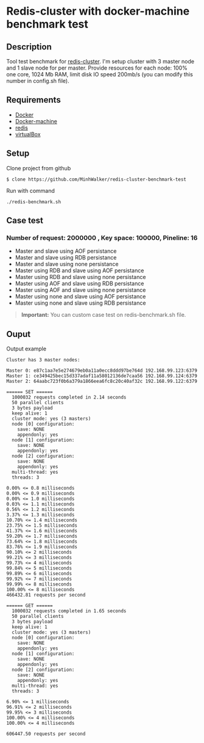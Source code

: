# Redis-cluster with docker-machine benchmark test

## Description

Tool test benchmark for [redis-cluster](https://redis.io/topics/cluster-tutorial). I'm setup cluster with 3 master node and 1 slave node for per master. Provide resources for each node: 100% one core, 1024 Mb RAM, limit disk IO speed 200mb/s (you can modify this number in config.sh file). 

## Requirements

- [Docker](https://docs.docker.com/get-docker/)
- [Docker-machine](https://github.com/docker/machine)
- [redis](https://redis.io/download)
- [virtualBox](https://www.virtualbox.org/)

## Setup 

Clone project from github

```shell
$ clone https://github.com/MinhWalker/redis-cluster-benchmark-test
```

Run with command

```shell
./redis-benchmark.sh
```

## Case test

### Number of request: 2000000 , Key space: 100000, Pineline: 16 

- Master and slave using AOF persistance 
- Master and slave using RDB persistance
- Master and slave using none persistance
- Master using RDB and slave using AOF persistance
- Master using RDB and slave using none persistance
- Master using AOF and slave using RDB persistance
- Master using AOF and slave using none persistance
- Master using none and slave using AOF persistance
- Master using none and slave using RDB persistance

> __Important:__ You can custom case test on redis-benchmark.sh file.  

## Ouput 

Output example

```
Cluster has 3 master nodes:

Master 0: e87c1aa7e5e274679eb0a11a0ecc8ddd97be764d 192.168.99.123:6379
Master 1: ce349425bec15d337adaf11a58012136de7caa56 192.168.99.124:6379
Master 2: 64aabc723f0b6a379a1866eea6fc8c20c40af32c 192.168.99.122:6379

====== SET ======
  1000032 requests completed in 2.14 seconds
  50 parallel clients
  3 bytes payload
  keep alive: 1
  cluster mode: yes (3 masters)
  node [0] configuration:
    save: NONE
    appendonly: yes
  node [1] configuration:
    save: NONE
    appendonly: yes
  node [2] configuration:
    save: NONE
    appendonly: yes
  multi-thread: yes
  threads: 3

0.00% <= 0.8 milliseconds
0.00% <= 0.9 milliseconds
0.00% <= 1.0 milliseconds
0.03% <= 1.1 milliseconds
0.56% <= 1.2 milliseconds
3.37% <= 1.3 milliseconds
10.70% <= 1.4 milliseconds
23.75% <= 1.5 milliseconds
41.37% <= 1.6 milliseconds
59.20% <= 1.7 milliseconds
73.64% <= 1.8 milliseconds
83.76% <= 1.9 milliseconds
90.10% <= 2 milliseconds
99.21% <= 3 milliseconds
99.73% <= 4 milliseconds
99.84% <= 5 milliseconds
99.89% <= 6 milliseconds
99.92% <= 7 milliseconds
99.99% <= 8 milliseconds
100.00% <= 8 milliseconds
466432.81 requests per second

====== GET ======
  1000032 requests completed in 1.65 seconds
  50 parallel clients
  3 bytes payload
  keep alive: 1
  cluster mode: yes (3 masters)
  node [0] configuration:
    save: NONE
    appendonly: yes
  node [1] configuration:
    save: NONE
    appendonly: yes
  node [2] configuration:
    save: NONE
    appendonly: yes
  multi-thread: yes
  threads: 3

6.90% <= 1 milliseconds
96.91% <= 2 milliseconds
99.95% <= 3 milliseconds
100.00% <= 4 milliseconds
100.00% <= 4 milliseconds

606447.50 requests per second

```


